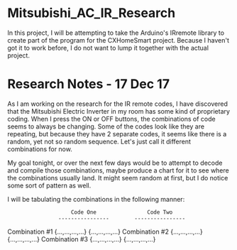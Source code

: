 # Mitsubishi_AC_IR_Research
In this project, I will be attempting to take the Arduino's IRremote library to create part of the program for the CXHomeSmart project. Because I haven't got it to work before, I do not want to lump it together with the actual project.

# Research Notes - 17 Dec 17

As I am working on the research for the IR remote codes, I have discovered that the Mitsubishi Electric Inverter in my room has some kind of proprietary coding. When I press the ON or OFF buttons, the combinations of code seems to always be changing. Some of the codes look like they are repeating, but because they have 2 separate codes, it seems like there is a random, yet not so random sequence. Let's just call it different combinations for now.

My goal tonight, or over the next few days would be to attempt to decode and compile those combinations, maybe produce a chart for it to see where the combinations usually land. It might seem random at first, but I do notice some sort of pattern as well.

I will be tabulating the combinations in the following manner:

						Code One				Code Two
					----------------		----------------
Combination #1		{...,...,...,...}		{...,...,...,...}
Combination #2		{...,...,...,...}		{...,...,...,...}
Combination #3		{...,...,...,...}		{...,...,...,...}
